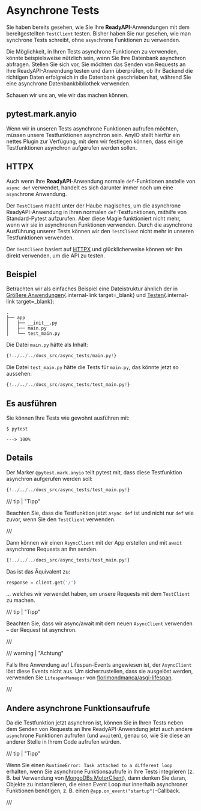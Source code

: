 # Asynchrone Tests

Sie haben bereits gesehen, wie Sie Ihre **ReadyAPI**-Anwendungen mit dem bereitgestellten `TestClient` testen. Bisher haben Sie nur gesehen, wie man synchrone Tests schreibt, ohne `async`hrone Funktionen zu verwenden.

Die Möglichkeit, in Ihren Tests asynchrone Funktionen zu verwenden, könnte beispielsweise nützlich sein, wenn Sie Ihre Datenbank asynchron abfragen. Stellen Sie sich vor, Sie möchten das Senden von Requests an Ihre ReadyAPI-Anwendung testen und dann überprüfen, ob Ihr Backend die richtigen Daten erfolgreich in die Datenbank geschrieben hat, während Sie eine asynchrone Datenbankbibliothek verwenden.

Schauen wir uns an, wie wir das machen können.

## pytest.mark.anyio

Wenn wir in unseren Tests asynchrone Funktionen aufrufen möchten, müssen unsere Testfunktionen asynchron sein. AnyIO stellt hierfür ein nettes Plugin zur Verfügung, mit dem wir festlegen können, dass einige Testfunktionen asynchron aufgerufen werden sollen.

## HTTPX

Auch wenn Ihre **ReadyAPI**-Anwendung normale `def`-Funktionen anstelle von `async def` verwendet, handelt es sich darunter immer noch um eine `async`hrone Anwendung.

Der `TestClient` macht unter der Haube magisches, um die asynchrone ReadyAPI-Anwendung in Ihren normalen `def`-Testfunktionen, mithilfe von Standard-Pytest aufzurufen. Aber diese Magie funktioniert nicht mehr, wenn wir sie in asynchronen Funktionen verwenden. Durch die asynchrone Ausführung unserer Tests können wir den `TestClient` nicht mehr in unseren Testfunktionen verwenden.

Der `TestClient` basiert auf <a href="https://www.python-httpx.org" class="external-link" target="_blank">HTTPX</a> und glücklicherweise können wir ihn direkt verwenden, um die API zu testen.

## Beispiel

Betrachten wir als einfaches Beispiel eine Dateistruktur ähnlich der in [Größere Anwendungen](../tutorial/bigger-applications.md){.internal-link target=_blank} und [Testen](../tutorial/testing.md){.internal-link target=_blank}:

```
.
├── app
│   ├── __init__.py
│   ├── main.py
│   └── test_main.py
```

Die Datei `main.py` hätte als Inhalt:

```Python
{!../../../docs_src/async_tests/main.py!}
```

Die Datei `test_main.py` hätte die Tests für `main.py`, das könnte jetzt so aussehen:

```Python
{!../../../docs_src/async_tests/test_main.py!}
```

## Es ausführen

Sie können Ihre Tests wie gewohnt ausführen mit:

<div class="termy">

```console
$ pytest

---> 100%
```

</div>

## Details

Der Marker `@pytest.mark.anyio` teilt pytest mit, dass diese Testfunktion asynchron aufgerufen werden soll:

```Python hl_lines="7"
{!../../../docs_src/async_tests/test_main.py!}
```

/// tip | "Tipp"

Beachten Sie, dass die Testfunktion jetzt `async def` ist und nicht nur `def` wie zuvor, wenn Sie den `TestClient` verwenden.

///

Dann können wir einen `AsyncClient` mit der App erstellen und mit `await` asynchrone Requests an ihn senden.

```Python hl_lines="9-12"
{!../../../docs_src/async_tests/test_main.py!}
```

Das ist das Äquivalent zu:

```Python
response = client.get('/')
```

... welches wir verwendet haben, um unsere Requests mit dem `TestClient` zu machen.

/// tip | "Tipp"

Beachten Sie, dass wir async/await mit dem neuen `AsyncClient` verwenden – der Request ist asynchron.

///

/// warning | "Achtung"

Falls Ihre Anwendung auf Lifespan-Events angewiesen ist, der `AsyncClient` löst diese Events nicht aus. Um sicherzustellen, dass sie ausgelöst werden, verwenden Sie `LifespanManager` von <a href="https://github.com/florimondmanca/asgi-lifespan#usage" class="external-link" target="_blank">florimondmanca/asgi-lifespan</a>.

///

## Andere asynchrone Funktionsaufrufe

Da die Testfunktion jetzt asynchron ist, können Sie in Ihren Tests neben dem Senden von Requests an Ihre ReadyAPI-Anwendung jetzt auch andere `async`hrone Funktionen aufrufen (und `await`en), genau so, wie Sie diese an anderer Stelle in Ihrem Code aufrufen würden.

/// tip | "Tipp"

Wenn Sie einen `RuntimeError: Task attached to a different loop` erhalten, wenn Sie asynchrone Funktionsaufrufe in Ihre Tests integrieren (z. B. bei Verwendung von <a href="https://stackoverflow.com/questions/41584243/runtimeerror-task-attached-to-a-different-loop" class="external-link" target="_blank">MongoDBs MotorClient</a>), dann denken Sie daran, Objekte zu instanziieren, die einen Event Loop nur innerhalb asynchroner Funktionen benötigen, z. B. einen `@app.on_event("startup")`-Callback.

///
